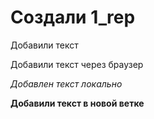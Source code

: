 ﻿# Создали 1_rep

Добавили текст

Добавили текст через браузер

*Добавлен текст локально*

**Добавили текст в новой ветке**